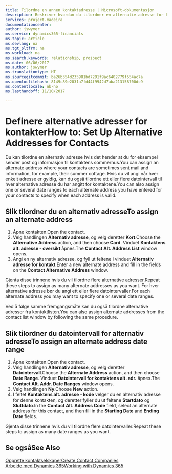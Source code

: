 ```yaml
---
title: Tilordne en annen kontaktadresse | Microsoft-dokumentasjon
description: Beskriver hvordan du tilordner en alternativ adresse for kontakter eller prospekter som informasjon av og til sendes til.
services: project-madeira
documentationcenter: 
author: jswymer
ms.service: dynamics365-financials
ms.topic: article
ms.devlang: na
ms.tgt_pltfrm: na
ms.workload: na
ms.search.keywords: relationship, prospect
ms.date: 06/06/2017
ms.author: jswymer
ms.translationtype: HT
ms.sourcegitcommit: ba26b354d235981bd7291f9ac6402779f554ac7a
ms.openlocfilehash: 8149c89e2031a7fd44f9942d7aba213158700dc9
ms.contentlocale: nb-no
ms.lasthandoff: 11/10/2017

---
```

# <a name="how-to-set-up-alternative-addresses-for-contacts"></a><span data-ttu-id="25831-103">Definere alternative adresser for kontakter</span><span class="sxs-lookup"><span data-stu-id="25831-103">How to: Set Up Alternative Addresses for Contacts</span></span>
<span data-ttu-id="25831-104">Du kan tilordne en alternativ adresse hvis det hender at du for eksempel sender post og informasjon til kontaktens sommerhus.</span><span class="sxs-lookup"><span data-stu-id="25831-104">You can assign an alternate address where your contacts are sometimes sent mail and information, for example, their summer cottage.</span></span> <span data-ttu-id="25831-105">Hvis du vil angi når hver enkelt adresse er gyldig, kan du også tilordne ett eller flere datointervall til hver alternative adresse du har angitt for kontaktene.</span><span class="sxs-lookup"><span data-stu-id="25831-105">You can also assign one or several date ranges to each alternate address you have entered for your contacts to specify when each address is valid.</span></span>

## <a name="to-assign-an-alternate-address"></a><span data-ttu-id="25831-106">Slik tilordner du en alternativ adresse</span><span class="sxs-lookup"><span data-stu-id="25831-106">To assign an alternate address</span></span>
1. <span data-ttu-id="25831-107">Åpne kontakten.</span><span class="sxs-lookup"><span data-stu-id="25831-107">Open the contact.</span></span>
2. <span data-ttu-id="25831-108">Velg handlingen **Alternativ adresse**, og velg deretter **Kort**.</span><span class="sxs-lookup"><span data-stu-id="25831-108">Choose the **Alternative Address** action, and then choose **Card**.</span></span> <span data-ttu-id="25831-109">Vinduet **Kontaktens alt. adresse - oversikt** åpnes.</span><span class="sxs-lookup"><span data-stu-id="25831-109">The **Contact Alt. Address List** window opens.</span></span>
3. <span data-ttu-id="25831-110">Angi en ny alternativ adresse, og fyll ut feltene i vinduet **Alternativ adresse for kontakt**.</span><span class="sxs-lookup"><span data-stu-id="25831-110">Enter a new alternate address and fill in the fields on the **Contact Alternative Address** window.</span></span>

<span data-ttu-id="25831-111">Gjenta disse trinnene hvis du vil tilordne flere alternative adresser.</span><span class="sxs-lookup"><span data-stu-id="25831-111">Repeat these steps to assign as many alternate addresses as you want.</span></span> <span data-ttu-id="25831-112">For hver alternative adresse bør du angi ett eller flere datointervaller.</span><span class="sxs-lookup"><span data-stu-id="25831-112">For each alternate address you may want to specify one or several date ranges.</span></span>

<span data-ttu-id="25831-113">Ved å følge samme fremgangsmåte kan du også tilordne alternative adresser fra kontaktlisten.</span><span class="sxs-lookup"><span data-stu-id="25831-113">You can also assign alternate addresses from the contact list window by following the same procedure.</span></span>

## <a name="to-assign-an-alternate-address-date-range"></a><span data-ttu-id="25831-114">Slik tilordner du datointervall for alternativ adresse</span><span class="sxs-lookup"><span data-stu-id="25831-114">To assign an alternate address date range</span></span>
1. <span data-ttu-id="25831-115">Åpne kontakten.</span><span class="sxs-lookup"><span data-stu-id="25831-115">Open the contact.</span></span>
2. <span data-ttu-id="25831-116">Velg handlingen **Alternativ adresse**, og velg deretter **Datointervall**.</span><span class="sxs-lookup"><span data-stu-id="25831-116">Choose the **Alternate Address** action, and then choose **Date Range**.</span></span> <span data-ttu-id="25831-117">Vinduet **Datointervall for kontaktens alt. adr.** åpnes.</span><span class="sxs-lookup"><span data-stu-id="25831-117">The **Contact Alt. Addr. Date Ranges** window opens.</span></span>
3. <span data-ttu-id="25831-118">Velg handlingen **Ny**.</span><span class="sxs-lookup"><span data-stu-id="25831-118">Choose **New** action.</span></span>
4. <span data-ttu-id="25831-119">I feltet **Kontaktens alt. adresse - kode** velger du en alternativ adresse for denne kontakten, og deretter fyller du ut feltene **Startdato** og **Sluttdato**.</span><span class="sxs-lookup"><span data-stu-id="25831-119">In the **Contact Alt. Address Code** field, select an alternate address for this contact, and then fill in the **Starting Date** and **Ending Date** fields.</span></span>

<span data-ttu-id="25831-120">Gjenta disse trinnene hvis du vil tilordne flere datointervaller.</span><span class="sxs-lookup"><span data-stu-id="25831-120">Repeat these steps to assign as many date ranges as you want.</span></span>

## <a name="see-also"></a><span data-ttu-id="25831-121">Se også</span><span class="sxs-lookup"><span data-stu-id="25831-121">See Also</span></span>
[<span data-ttu-id="25831-122">Opprette kontaktselskaper</span><span class="sxs-lookup"><span data-stu-id="25831-122">Create Contact Companies</span></span>](marketing-create-contact-companies.md)  
[<span data-ttu-id="25831-123">Arbeide med Dynamics 365</span><span class="sxs-lookup"><span data-stu-id="25831-123">Working with Dynamics 365</span></span>](ui-work-product.md)

